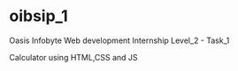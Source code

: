 # oibsip_1
Oasis Infobyte Web development Internship Level_2 - Task_1

Calculator using HTML,CSS and JS
